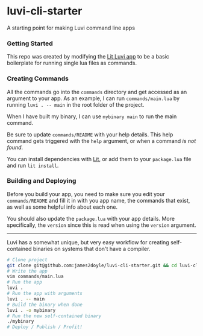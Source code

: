 luvi-cli-starter
================

A starting point for making Luvi command line apps

### Getting Started

This repo was created by modifying the [Lit Luvi app](https://github.com/luvit/lit) to be a basic boilerplate for running single lua files as commands.

### Creating Commands

All the commands go into the `commands` directory and get accessed as an argument to your app. As an example, I can run `commands/main.lua` by running `luvi . -- main` in the root folder of the project.

When I have built my binary, I can use `mybinary main` to run the main command.

Be sure to update `commands/README` with your help details. This help command gets triggered with the `help` argument, or when a command *is not found*.

You can install dependencies with [Lit](https://luvit.io/lit.html), or add them to your `package.lua` file and run `lit install`.

### Building and Deploying

Before you build your app, you need to make sure you edit your `commands/README` and fill it in with you app name, the commands that exist, as well as some helpful info about each one.

You should also update the `package.lua` with your app details. More specifically, the `version` since this is read when using the `version` argument.

---

Luvi has a somewhat unique, but very easy workflow for creating self-contained binaries on systems that don't have a compiler.

```sh
# Clone project
git clone git@github.com:james2doyle/luvi-cli-starter.git && cd luvi-cli-starter
# Write the app
vim commands/main.lua
# Run the app
luvi .
# Run the app with arguments
luvi . -- main
# Build the binary when done
luvi . -o mybinary
# Run the new self-contained binary
./mybinary
# Deploy / Publish / Profit!
```

